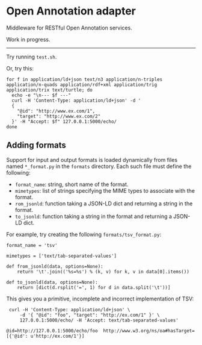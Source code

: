 # Open Annotation adapter

Middleware for RESTful Open Annotation services.

Work in progress.

---

Try running `test.sh`.

Or, try this:

    for f in application/ld+json text/n3 application/n-triples application/n-quads application/rdf+xml application/trig application/trix text/turtle; do
      echo -e "\n--- $f ---"
      curl -H 'Content-Type: application/ld+json' -d '
      {
        "@id": "http://www.ex.com/1",
        "target": "http://www.ex.com/2"
      }' -H "Accept: $f" 127.0.0.1:5000/echo/
    done

## Adding formats

Support for input and output formats is loaded dynamically from files
named `*_format.py` in the `formats` directory. Each such file must
define the following:

* `format_name`: string, short name of the format.
* `mimetypes`: list of strings specifying the MIME types to associate with the
  format.
* `rom_jsonld`: function taking a JSON-LD dict and returning a string in the
  format.
* `to_jsonld`: function taking a string in the format and returning a JSON-LD
  dict.

For example, try creating the following `formats/tsv_format.py`:

    format_name = 'tsv'

    mimetypes = ['text/tab-separated-values']

    def from_jsonld(data, options=None):
        return '\t'.join(('%s=%s') % (k, v) for k, v in data[0].items())

    def to_jsonld(data, options=None):
        return [dict(d.rsplit('=', 1) for d in data.split('\t'))]

This gives you a primitive, incomplete and incorrect implementation of TSV:

     curl -H 'Content-Type: application/ld+json' \
         -d '{ "@id": "foo", "target": "http://ex.com/1" }' \
         127.0.0.1:5000/echo/ -H 'Accept: text/tab-separated-values'
         
    @id=http://127.0.0.1:5000/echo/foo	http://www.w3.org/ns/oa#hasTarget=[{'@id': u'http://ex.com/1'}]
